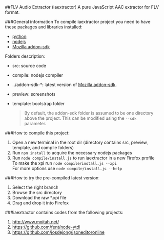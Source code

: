 ##FLV Audio Extractor (iaextractor)
A pure JavaScript AAC extractor for FLV format.

###General information
To compile iaextractor project you need to have these packages and libraries installed:
* [python](http://www.python.org/getit/)
* [nodejs](http://nodejs.org/)
* [Mozilla addon-sdk](https://addons.mozilla.org/en-US/developers/builder)
  
Folders description:
* src: source code
* compile: nodejs compiler
* ../addon-sdk-*: latest version of [Mozilla addon-sdk](https://addons.mozilla.org/en-US/developers/builder).
* preview: screenshots
* template: bootstrap folder

  > By default, the addon-sdk folder is assumed to be one directory above the project. This can be modified using the ``--sdk`` parameter.

###How to compile this project:
1. Open a new terminal in the root dir (directory contains src, preview, template, and compile folders)
2. Run ``npm install`` to acquire the necessary nodejs packages
3. Run ``node compile/install.js`` to run iaextractor in a new Firefox profile  
   To make the xpi run ``node compile/install.js --xpi``  
   For more options use ``node compile/install.js --help``  

###How to try the pre-compiled latest version:
1. Select the right branch
2. Browse the src directory
3. Download the raw *.xpi file
4. Drag and drop it into Firefox

###iaextractor contains codes from the following projects:
1. http://www.moitah.net/
2. https://github.com/fent/node-ytdl
3. https://github.com/josdejong/jsoneditoronline
